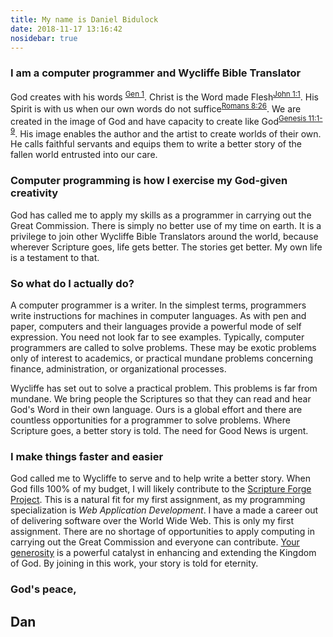 ```yaml
---
title: My name is Daniel Bidulock
date: 2018-11-17 13:16:42
nosidebar: true
---
```


### I am a computer programmer and Wycliffe Bible Translator

God creates with his words <sup>[Gen 1](https://www.biblegateway.com/passage/?search=genesis+1&version=NLT)</sup>. Christ is the Word made Flesh<sup>[John 1:1](https://www.biblegateway.com/passage/?search=John+1&version=NLT)</sup>. His Spirit is with us when our own words do not suffice<sup>[Romans 8:26](https://www.biblegateway.com/passage/?search=Romans+8&version=NLT)</sup>. We are created in the image of God and have capacity to create like God<sup>[Genesis 11:1-9](https://www.biblegateway.com/passage/?search=Genesis+11%3A1-9&version=NLT)</sup>. His image enables the author and the artist to create worlds of their own. He calls faithful servants and equips them to write a better story of the fallen world entrusted into our care.

### Computer programming is how I exercise my God-given creativity

God has called me to apply my skills as a programmer in carrying out the Great Commission. There is simply no better use of my time on earth. It is a privilege to join other Wycliffe Bible Translators around the world, because wherever Scripture goes, life gets better. The stories get better. My own life is a testament to that. 

### So what do I actually do?

A computer programmer is a writer. In the simplest terms, programmers write instructions for machines in computer languages. As with pen and paper, computers and their languages provide a powerful mode of self expression. You need not look far to see examples. Typically, computer programmers are called to solve problems. These may be exotic problems only of interest to academics, or practical mundane problems concerning finance, administration, or organizational processes.

Wycliffe has set out to solve a practical problem. This problems is far from mundane. We bring people the Scriptures so that they can read and hear God's Word in their own language. Ours is a global effort and there are countless opportunities for a programmer to solve problems. Where Scripture goes, a better story is told. The need for Good News is urgent. 

### I make things faster and easier 

God called me to Wycliffe to serve and to help write a better story. When God fills 100% of my budget, I will likely contribute to the [Scripture Forge Project](https://scriptureforge.org/). This is a natural fit for my first assignment, as my programming specialization is _Web Application Development_. I have a made a career out of delivering software over the World Wide Web. This is only my first assignment. There are no shortage of opportunities to apply computing in carrying out the Great Commission and everyone can contribute. [Your generosity](https://wycliffe.ca/projects/dan-bidulock) is a powerful catalyst in enhancing and extending the Kingdom of God. By joining in this work, your story is told for eternity.

### God's peace,

## Dan


